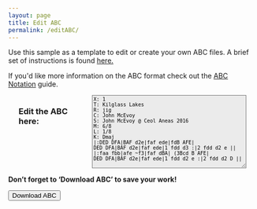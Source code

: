 ```yaml
---
layout: page
title: Edit ABC
permalink: /editABC/
---
```


Use this sample as a template to edit or create your own ABC files.
A brief set of instructions is found <a href="/EditInstructions.pdf" title="PDF">here.</a>

If you'd like more information on the ABC format check out the
<a href="http://abcnotation.com/wiki/abc:standard:v2.1">ABC Notation</a>
guide.

<!-- Area to store unrolled ABC -->
<textarea id="ABCprocessed" style="display:none;"></textarea>

<!-- Area to store filename for download -->
<textarea id="filename" style="display:none;"></textarea>

<div class="row">
    <div class="small-7 columns">
        <!-- Draw the dots -->
        <div class="output">
            <div id="paper0" class="paper"></div>
        </div>
    </div>
    <div class="small-5 columns">
        <!-- Group the input and controls for ABC-->
        <br />
        <h3><b>Edit the ABC here:</b></h3>
        <!-- Read the modified ABC and play if requested -->
        <textarea name='abc' id="abc" rows="13" cols="55"
        style="background-color:#ebebeb; font-size:small; max-width:100%;"
        spellcheck="false">
X: 1
T: Kilglass Lakes
R: jig
C: John McEvoy
S: John McEvoy @ Ceol Aneas 2016
M: 6/8
L: 1/8
K: Dmaj
|:DED DFA|BAF d2e|faf ede|fdB AFE|
DED DFA|BAF d2e|faf ede|1 fdd d3 :|2 fdd d2 e ||
|:faa fbb|afe ~f3|faf dBA| (3Bcd B AFE|
DED DFA|BAF d2e|faf ede|1 fdd d2 e :|2 fdd d2 D ||
        </textarea>
        <!-- Show errors -->
        <div id='warnings'></div>
    </div>
</div>


<!-- Controls for ABC player -->
<div id="ABCplayer"></div>

<!-- Allow the user to save their ABC-->
<b>Don’t forget to ‘Download ABC’ to save your work!</b>
<form>
   <span title="Download the ABC you've entered. Don't lose your work!">
  		<input value='Download ABC' type='button' onclick='downloadFile(document.getElementById("filename").value, document.getElementById("abc").value)' />
   </span>
</form>

<script src="/js/webpage_tools.js"></script>

<script>
$(document).ready(function()
{
	// Create the ABC player
	ABCplayer.innerHTML = createABCplayer('processed', 'abcplayer_tunepage', '{{ site.defaultABCplayer }}');

	// Get ready to play the initial ABC
	ABCprocessed.value = preProcessABC(abc.value);

	// Set the filename for downloading
	document.getElementById("filename").innerHTML = slugify(getABCtitle(ABCprocessed.value)) + '.abc';

	// If the ABC changes get ready to play the revised ABC
	$('#abc').bind('input propertychange', function() {
		ABCprocessed.value = preProcessABC(abc.value);

		// Reset the filename for downloading
	    document.getElementById("filename").innerHTML = slugify(getABCtitle(ABCprocessed.value)) + '.abc';
	});

    // Display the ABC in the textbox as dots
    abc_editor = new window.ABCJS.Editor("abc", { paper_id: "paper0", warnings_id:"warnings", render_options: {responsive: 'resize'}, indicate_changed: "true" });
});
</script>
